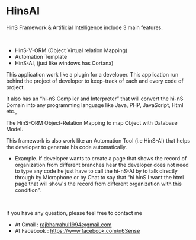 # HinsAI

<p>HinS Framework &amp; Artificial Intelligence include 3 main features.</p>
<p>&nbsp;</p>
<ul>

<li>HinS-V-ORM (Object Virtual relation Mapping)</li>
<li>Automation Template</li>
<li>HinS-AI, (just like windows has Cortana)</li>
</ul>
<p>This application work like a plugin for a developer. This application run behind the project of developer to keep-track of each and every code of project.</p>
<p>It also has an &ldquo;hi-nS Compiler and Interpreter&rdquo; that will convert the hi-nS Domain into any programming language like Java, PHP, JavaScript, Html etc.,</p>
<p>The HinS-ORM Object-Relation Mapping to map Object with Database Model.</p>
<p>This framework is also work like an Automation Tool (i.e HinS-AI) that helps the developer to generate his code automatically.</p>
<ul>
<li>Example. If developer wants to create a page that shows the record of organization from different branches hear the developer does not need to type any code he just have to call the hi-nS-AI by to talk directly through by Microphone or by Chat to say that &ldquo;hi hinS I want the html page that will show's the record from different organization with this condition&rdquo;.</li>
</ul>
<p>&nbsp;</p>
<p>If you have any question, please feel free to contact me</p>
<ul>
<li>At Gmail : <a href="rajbharrahul1994@gmail.com">rajbharrahul1994@gmail.com</a></li>
  <li>At Facebook :   <a href="https://www.facebook.com/n6Sense">https://www.facebook.com/n6Sense</a></li>
</ul>
